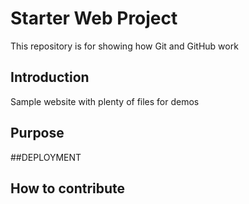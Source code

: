 # Starter Web Project

This repository is for showing how Git and GitHub work

## Introduction

Sample website with plenty of files for demos

## Purpose

##DEPLOYMENT

## How to contribute
